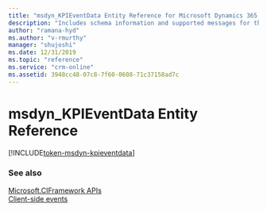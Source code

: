 ```yaml
---
title: "msdyn_KPIEventData Entity Reference for Microsoft Dynamics 365 Channel Integration Framework version 1.0 | MicrosoftDocs"
description: "Includes schema information and supported messages for the msdyn_KPIEventData entity."
author: "ramana-hyd"
ms.author: "v-rmurthy"
manager: "shujoshi"
ms.date: 12/31/2019
ms.topic: "reference"
ms.service: "crm-online"
ms.assetid: 3948cc48-07c8-7f60-0608-71c37158ad7c
---
```

# msdyn_KPIEventData Entity Reference

[!INCLUDE[token-msdyn-kpieventdata](../../shared/token-msdyn-kpieventdata.md)]

### See also

[Microsoft.CIFramework APIs](../microsoft-ciframework.md)<br />
[Client-side events](../client-side-events.md)
